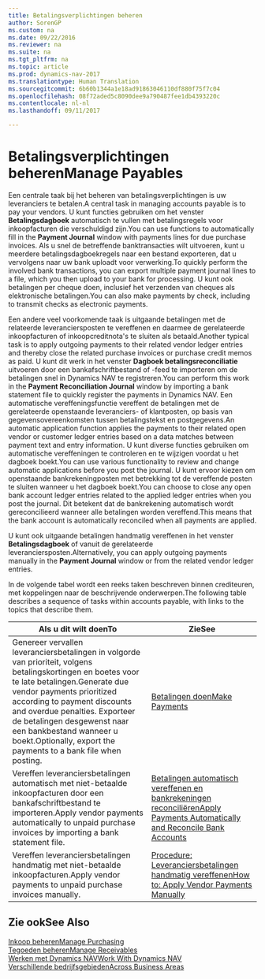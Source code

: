 ```yaml
---
title: Betalingsverplichtingen beheren
author: SorenGP
ms.custom: na
ms.date: 09/22/2016
ms.reviewer: na
ms.suite: na
ms.tgt_pltfrm: na
ms.topic: article
ms.prod: dynamics-nav-2017
ms.translationtype: Human Translation
ms.sourcegitcommit: 6b60b1344a1e18ad91863046110df880f75f7c04
ms.openlocfilehash: 08f72aded5c8090dee9a790487fee1db4393220c
ms.contentlocale: nl-nl
ms.lasthandoff: 09/11/2017

---
```


# <a name="manage-payables"></a><span data-ttu-id="b1fc6-102">Betalingsverplichtingen beheren</span><span class="sxs-lookup"><span data-stu-id="b1fc6-102">Manage Payables</span></span>
<span data-ttu-id="b1fc6-103">Een centrale taak bij het beheren van betalingsverplichtingen is uw leveranciers te betalen.</span><span class="sxs-lookup"><span data-stu-id="b1fc6-103">A central task in managing accounts payable is to pay your vendors.</span></span> <span data-ttu-id="b1fc6-104">U kunt functies gebruiken om het venster **Betalingsdagboek** automatisch te vullen met betalingsregels voor inkoopfacturen die verschuldigd zijn.</span><span class="sxs-lookup"><span data-stu-id="b1fc6-104">You can use functions to automatically fill in the **Payment Journal** window with payments lines for due purchase invoices.</span></span> <span data-ttu-id="b1fc6-105">Als u snel de betreffende banktransacties wilt uitvoeren, kunt u meerdere betalingsdagboekregels naar een bestand exporteren, dat u vervolgens naar uw bank uploadt voor verwerking.</span><span class="sxs-lookup"><span data-stu-id="b1fc6-105">To quickly perform the involved bank transactions, you can export multiple payment journal lines to a file, which you then upload to your bank for processing.</span></span> <span data-ttu-id="b1fc6-106">U kunt ook betalingen per cheque doen, inclusief het verzenden van cheques als elektronische betalingen.</span><span class="sxs-lookup"><span data-stu-id="b1fc6-106">You can also make payments by check, including to transmit checks as electronic payments.</span></span>

<span data-ttu-id="b1fc6-107">Een andere veel voorkomende taak is uitgaande betalingen met de relateerde leveranciersposten te vereffenen en daarmee de gerelateerde inkoopfacturen of inkoopcreditnota's te sluiten als betaald.</span><span class="sxs-lookup"><span data-stu-id="b1fc6-107">Another typical task is to apply outgoing payments to their related vendor ledger entries and thereby close the related purchase invoices or purchase credit memos as paid.</span></span> <span data-ttu-id="b1fc6-108">U kunt dit werk in het venster **Dagboek betalingsreconciliatie** uitvoeren door een bankafschriftbestand of -feed te importeren om de betalingen snel in Dynamics NAV te registreren.</span><span class="sxs-lookup"><span data-stu-id="b1fc6-108">You can perform this work in the **Payment Reconciliation Journal** window by importing a bank statement file to quickly register the payments in Dynamics NAV.</span></span> <span data-ttu-id="b1fc6-109">Een automatische vereffeningsfunctie vereffent de betalingen met de gerelateerde openstaande leveranciers- of klantposten, op basis van gegevensovereenkomsten tussen betalingstekst en postgegevens.</span><span class="sxs-lookup"><span data-stu-id="b1fc6-109">An automatic application function applies the payments to their related open vendor or customer ledger entries based on a data matches between payment text and entry information.</span></span> <span data-ttu-id="b1fc6-110">U kunt diverse functies gebruiken om automatische vereffeningen te controleren en te wijzigen voordat u het dagboek boekt.</span><span class="sxs-lookup"><span data-stu-id="b1fc6-110">You can use various functionality to review and change automatic applications before you post the journal.</span></span> <span data-ttu-id="b1fc6-111">U kunt ervoor kiezen om openstaande bankrekeningposten met betrekking tot de vereffende posten te sluiten wanneer u het dagboek boekt.</span><span class="sxs-lookup"><span data-stu-id="b1fc6-111">You can choose to close any open bank account ledger entries related to the applied ledger entries when you post the journal.</span></span> <span data-ttu-id="b1fc6-112">Dit betekent dat de bankrekening automatisch wordt gereconcilieerd wanneer alle betalingen worden vereffend.</span><span class="sxs-lookup"><span data-stu-id="b1fc6-112">This means that the bank account is automatically reconciled when all payments are applied.</span></span>

<span data-ttu-id="b1fc6-113">U kunt ook uitgaande betalingen handmatig vereffenen in het venster **Betalingsdagboek** of vanuit de gerelateerde leveranciersposten.</span><span class="sxs-lookup"><span data-stu-id="b1fc6-113">Alternatively, you can apply outgoing payments manually in the **Payment Journal** window or from the related vendor ledger entries.</span></span>

<span data-ttu-id="b1fc6-114">In de volgende tabel wordt een reeks taken beschreven binnen crediteuren, met koppelingen naar de beschrijvende onderwerpen.</span><span class="sxs-lookup"><span data-stu-id="b1fc6-114">The following table describes a sequence of tasks within accounts payable, with links to the topics that describe them.</span></span>

|<span data-ttu-id="b1fc6-115">Als u dit wilt doen</span><span class="sxs-lookup"><span data-stu-id="b1fc6-115">To</span></span> |<span data-ttu-id="b1fc6-116">Zie</span><span class="sxs-lookup"><span data-stu-id="b1fc6-116">See</span></span> |
|---|----|
|<span data-ttu-id="b1fc6-117">Genereer vervallen leveranciersbetalingen in volgorde van prioriteit, volgens betalingskortingen en boetes voor te late betalingen.</span><span class="sxs-lookup"><span data-stu-id="b1fc6-117">Generate due vendor payments prioritized according to payment discounts and overdue penalties.</span></span> <span data-ttu-id="b1fc6-118">Exporteer de betalingen desgewenst naar een bankbestand wanneer u boekt.</span><span class="sxs-lookup"><span data-stu-id="b1fc6-118">Optionally, export the payments to a bank file when posting.</span></span>|[<span data-ttu-id="b1fc6-119">Betalingen doen</span><span class="sxs-lookup"><span data-stu-id="b1fc6-119">Make Payments</span></span>](payables-make-payments.md)|
|<span data-ttu-id="b1fc6-120">Vereffen leveranciersbetalingen automatisch met niet-betaalde inkoopfacturen door een bankafschriftbestand te importeren.</span><span class="sxs-lookup"><span data-stu-id="b1fc6-120">Apply vendor payments automatically to unpaid purchase invoices by importing a bank statement file.</span></span>|[<span data-ttu-id="b1fc6-121">Betalingen automatisch vereffenen en bankrekeningen reconciliëren</span><span class="sxs-lookup"><span data-stu-id="b1fc6-121">Apply Payments Automatically and Reconcile Bank Accounts</span></span>](receivables-apply-payments-auto-reconcile-bank-accounts.md)|
|<span data-ttu-id="b1fc6-122">Vereffen leveranciersbetalingen handmatig met niet-betaalde inkoopfacturen.</span><span class="sxs-lookup"><span data-stu-id="b1fc6-122">Apply vendor payments to unpaid purchase invoices manually.</span></span>|[<span data-ttu-id="b1fc6-123">Procedure: Leveranciersbetalingen handmatig vereffenen</span><span class="sxs-lookup"><span data-stu-id="b1fc6-123">How to: Apply Vendor Payments Manually</span></span>](payables-how-apply-purchase-transactions-manually.md)|

## <a name="see-also"></a><span data-ttu-id="b1fc6-124">Zie ook</span><span class="sxs-lookup"><span data-stu-id="b1fc6-124">See Also</span></span>
[<span data-ttu-id="b1fc6-125">Inkoop beheren</span><span class="sxs-lookup"><span data-stu-id="b1fc6-125">Manage Purchasing</span></span>](purchasing-manage-purchasing.md)  
[<span data-ttu-id="b1fc6-126">Tegoeden beheren</span><span class="sxs-lookup"><span data-stu-id="b1fc6-126">Manage Receivables</span></span>](receivables-manage-receivables.md)  
[<span data-ttu-id="b1fc6-127">Werken met Dynamics NAV</span><span class="sxs-lookup"><span data-stu-id="b1fc6-127">Work With Dynamics NAV</span></span>](ui-work-product.md)  
[<span data-ttu-id="b1fc6-128">Verschillende bedrijfsgebieden</span><span class="sxs-lookup"><span data-stu-id="b1fc6-128">Across Business Areas</span></span>](ui-across-business-areas.md)

